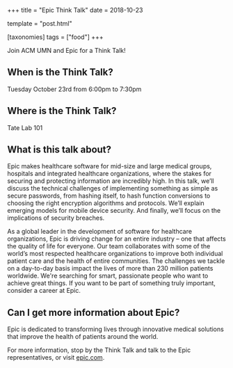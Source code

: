 +++
title = "Epic Think Talk"
date = 2018-10-23

template = "post.html"

[taxonomies]
tags = ["food"]
+++

Join ACM UMN and Epic for a Think Talk!

<!-- more -->

## When is the Think Talk?
Tuesday October 23rd from 6:00pm to 7:30pm

## Where is the Think Talk?
Tate Lab 101

## What is this talk about?

Epic makes healthcare software for mid-size and large medical groups,
hospitals and integrated healthcare organizations, where the stakes
for securing and protecting information are incredibly high. In this
talk, we’ll discuss the technical challenges of implementing something
as simple as secure passwords, from hashing itself, to hash function
conversions to choosing the right encryption algorithms and
protocols. We’ll explain emerging models for mobile device
security. And finally, we’ll focus on the implications of security
breaches.

As a global leader in the development of software for healthcare
organizations, Epic is driving change for an entire industry – one
that affects the quality of life for everyone. Our team collaborates
with some of the world’s most respected healthcare organizations to
improve both individual patient care and the health of entire
communities. The challenges we tackle on a day-to-day basis impact the
lives of more than 230 million patients worldwide. We're searching for
smart, passionate people who want to achieve great things. If you want
to be part of something truly important, consider a career at Epic.

## Can I get more information about Epic?

Epic is dedicated to transforming lives through innovative medical
solutions that improve the health of patients around the world.

For more information, stop by the Think Talk and talk to the Epic
representatives, or visit [epic.com](https://epic.com).
